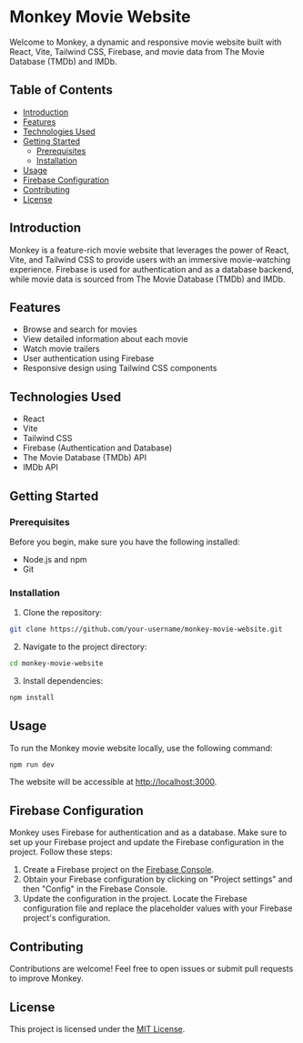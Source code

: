 # Monkey Movie Website

Welcome to Monkey, a dynamic and responsive movie website built with React, Vite, Tailwind CSS, Firebase, and movie data from The Movie Database (TMDb) and IMDb.

## Table of Contents
- [Introduction](#introduction)
- [Features](#features)
- [Technologies Used](#technologies-used)
- [Getting Started](#getting-started)
  - [Prerequisites](#prerequisites)
  - [Installation](#installation)
- [Usage](#usage)
- [Firebase Configuration](#firebase-configuration)
- [Contributing](#contributing)
- [License](#license)

## Introduction

Monkey is a feature-rich movie website that leverages the power of React, Vite, and Tailwind CSS to provide users with an immersive movie-watching experience. Firebase is used for authentication and as a database backend, while movie data is sourced from The Movie Database (TMDb) and IMDb.

## Features

- Browse and search for movies
- View detailed information about each movie
- Watch movie trailers
- User authentication using Firebase
- Responsive design using Tailwind CSS components

## Technologies Used

- React
- Vite
- Tailwind CSS
- Firebase (Authentication and Database)
- The Movie Database (TMDb) API
- IMDb API

## Getting Started

### Prerequisites

Before you begin, make sure you have the following installed:

- Node.js and npm
- Git

### Installation

1. Clone the repository:

```bash
git clone https://github.com/your-username/monkey-movie-website.git
```

2. Navigate to the project directory:

```bash
cd monkey-movie-website
```

3. Install dependencies:

```bash
npm install
```

## Usage

To run the Monkey movie website locally, use the following command:

```bash
npm run dev
```

The website will be accessible at [http://localhost:3000](http://localhost:3000).

## Firebase Configuration

Monkey uses Firebase for authentication and as a database. Make sure to set up your Firebase project and update the Firebase configuration in the project. Follow these steps:

1. Create a Firebase project on the [Firebase Console](https://console.firebase.google.com/).
2. Obtain your Firebase configuration by clicking on "Project settings" and then "Config" in the Firebase Console.
3. Update the configuration in the project. Locate the Firebase configuration file and replace the placeholder values with your Firebase project's configuration.

## Contributing

Contributions are welcome! Feel free to open issues or submit pull requests to improve Monkey.

## License

This project is licensed under the [MIT License](LICENSE).
